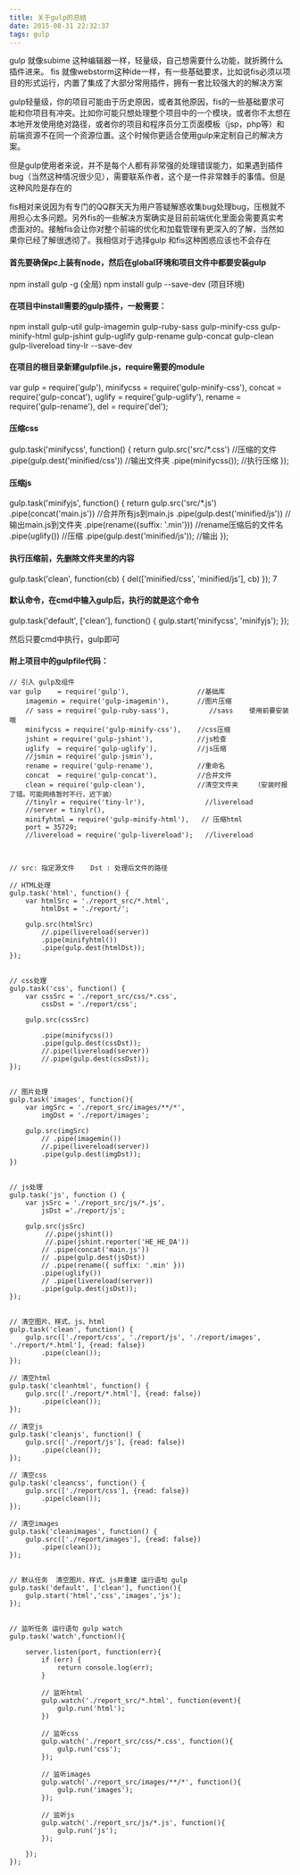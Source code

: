 ```yaml
---
title: 关于gulp的总结
date: 2015-08-31 22:32:37
tags: gulp
---
```


gulp 就像subime 这种编辑器一样，轻量级，自己想需要什么功能，就折腾什么插件进来。
fis 就像webstorm这种ide一样，有一些基础要求，比如说fis必须以项目的形式运行，内置了集成了大部分常用插件，拥有一套比较强大的的解决方案

<!-- more -->

gulp轻量级，你的项目可能由于历史原因，或者其他原因，fis的一些基础要求可能和你项目有冲突。比如你可能只想处理整个项目中的一个模块，或者你不太想在本地开发使用绝对路径，或者你的项目和程序员分工页面模板（jsp，php等）和前端资源不在同一个资源位置。这个时候你更适合使用gulp来定制自己的解决方案。

但是gulp使用者来说，并不是每个人都有非常强的处理错误能力，如果遇到插件bug（当然这种情况很少见），需要联系作者，这个是一件非常棘手的事情。但是这种风险是存在的

fis相对来说因为有专门的QQ群天天为用户答疑解惑收集bug处理bug，压根就不用担心太多问题。另外fis的一些解决方案确实是目前前端优化里面会需要真实考虑面对的。接触fis会让你对整个前端的优化和加载管理有更深入的了解，当然如果你已经了解很透彻了。我相信对于选择gulp 和fis这种困惑应该也不会存在


#### 首先要确保pc上装有node，然后在global环境和项目文件中都要安装gulp
npm install gulp -g   (全局)
npm install gulp --save-dev (项目环境)

#### 在项目中install需要的gulp插件，一般需要：
npm install gulp-util gulp-imagemin gulp-ruby-sass gulp-minify-css gulp-minify-html gulp-jshint gulp-uglify gulp-rename gulp-concat gulp-clean gulp-livereload tiny-lr --save-dev

#### 在项目的根目录新建gulpfile.js，require需要的module
var gulp = require('gulp'),
    minifycss = require('gulp-minify-css'),
    concat = require('gulp-concat'),
    uglify = require('gulp-uglify'),
    rename = require('gulp-rename'),
    del = require('del');
	
#### 压缩css
gulp.task('minifycss', function() {
    return gulp.src('src/*.css')      //压缩的文件
        .pipe(gulp.dest('minified/css'))   //输出文件夹
        .pipe(minifycss());   //执行压缩
});


#### 压缩js
gulp.task('minifyjs', function() {
    return gulp.src('src/*.js')
        .pipe(concat('main.js'))    //合并所有js到main.js
        .pipe(gulp.dest('minified/js'))    //输出main.js到文件夹
        .pipe(rename({suffix: '.min'}))   //rename压缩后的文件名
        .pipe(uglify())    //压缩
        .pipe(gulp.dest('minified/js'));  //输出
});


#### 执行压缩前，先删除文件夹里的内容
gulp.task('clean', function(cb) {
    del(['minified/css', 'minified/js'], cb)
});
7


#### 默认命令，在cmd中输入gulp后，执行的就是这个命令
gulp.task('default', ['clean'], function() {
    gulp.start('minifycss', 'minifyjs');
});


然后只要cmd中执行，gulp即可


#### 附上项目中的gulpfile代码：
```
// 引入 gulp及组件
var gulp    = require('gulp'),                 //基础库
    imagemin = require('gulp-imagemin'),       //图片压缩
    // sass = require('gulp-ruby-sass'),          //sass    使用前要安装哦
    minifycss = require('gulp-minify-css'),    //css压缩
    jshint = require('gulp-jshint'),           //js检查
    uglify  = require('gulp-uglify'),          //js压缩
	//jsmin = require('gulp-jsmin'),
    rename = require('gulp-rename'),           //重命名
    concat  = require('gulp-concat'),          //合并文件
    clean = require('gulp-clean'),             //清空文件夹    （安装时报了错。可能网络暂时不行，迟下装）
    //tinylr = require('tiny-lr'),               //livereload
    //server = tinylr(),
    minifyhtml = require('gulp-minify-html'),   // 压缩html
    port = 35729;
    //livereload = require('gulp-livereload');   //livereload


​	
// src: 指定源文件    Dst : 处理后文件的路径
​	
// HTML处理
gulp.task('html', function() {
​    var htmlSrc = './report_src/*.html',
​        htmlDst = './report/';

    gulp.src(htmlSrc)
        //.pipe(livereload(server))
        .pipe(minifyhtml())
        .pipe(gulp.dest(htmlDst));
});


// css处理
gulp.task('css', function() {
    var cssSrc = './report_src/css/*.css',
        cssDst = './report/css';

    gulp.src(cssSrc)
        
    	.pipe(minifycss())
        .pipe(gulp.dest(cssDst));
        //.pipe(livereload(server))
        //.pipe(gulp.dest(cssDst));
});


// 图片处理
gulp.task('images', function(){
    var imgSrc = './report_src/images/**/*',
        imgDst = './report/images';
		
    gulp.src(imgSrc)
        // .pipe(imagemin())
        //.pipe(livereload(server))
        .pipe(gulp.dest(imgDst));
})


// js处理
gulp.task('js', function () {
    var jsSrc = './report_src/js/*.js',
        jsDst ='./report/js';

    gulp.src(jsSrc)
         //.pipe(jshint())
         //.pipe(jshint.reporter('HE_HE_DA'))
        // .pipe(concat('main.js'))
        // .pipe(gulp.dest(jsDst))
        // .pipe(rename({ suffix: '.min' }))
        .pipe(uglify())
        // .pipe(livereload(server))
        .pipe(gulp.dest(jsDst));
});


// 清空图片、样式、js、html
gulp.task('clean', function() {
    gulp.src(['./report/css', './report/js', './report/images', './report/*.html'], {read: false})
        .pipe(clean());
});

// 清空html
gulp.task('cleanhtml', function() {
    gulp.src(['./report/*.html'], {read: false})
        .pipe(clean());
});

// 清空js
gulp.task('cleanjs', function() {
    gulp.src(['./report/js'], {read: false})
        .pipe(clean());
});

// 清空css
gulp.task('cleancss', function() {
    gulp.src(['./report/css'], {read: false})
        .pipe(clean());
});

// 清空images
gulp.task('cleanimages', function() {
    gulp.src(['./report/images'], {read: false})
        .pipe(clean());
});


// 默认任务  清空图片、样式、js并重建 运行语句 gulp
gulp.task('default', ['clean'], function(){
    gulp.start('html','css','images','js');
});


// 监听任务 运行语句 gulp watch
gulp.task('watch',function(){

    server.listen(port, function(err){
        if (err) {
            return console.log(err);
        }
    
        // 监听html
        gulp.watch('./report_src/*.html', function(event){
            gulp.run('html');
        })
    
        // 监听css
        gulp.watch('./report_src/css/*.css', function(){
            gulp.run('css');
        });
    
        // 监听images
        gulp.watch('./report_src/images/**/*', function(){
            gulp.run('images');
        });
    
        // 监听js
        gulp.watch('./report_src/js/*.js', function(){
            gulp.run('js');
        });
    
    });
});
```